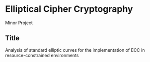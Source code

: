 # Elliptical Cipher Cryptography
Minor Project
## Title
Analysis of standard elliptic curves for the implementation of ECC in resource-constrained environments
